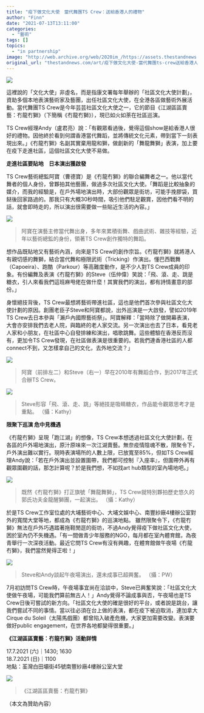 ```yaml
---
title: "疫下做文化大使　當代舞團TS Crew：送給香港人的禮物"
author: "Finn"
date: "2021-07-13T13:11:00"
categories:
  - "藝術"
tags: []
topics:
  - "in partnership"
image: "http://web.archive.org/web/2020im_/https://assets.thestandnews.com/media/photos/20210713-06_copy.png"
original_url: "thestandnews.com/art/疫下做文化大使-當代舞團ts-crew送給香港人的禮物"
---
```

![](http://web.archive.org/web/2020im_/https://assets.thestandnews.com/media/photos/20210713-06_copy.png)

這裡說的「文化大使」非虛名，而是指康文署每年舉辦的「社區文化大使計劃」，資助多個本地表演藝術家及藝團，出任社區文化大使，在全港各區做藝術外展活動。當代舞團TS Crew是今年芸芸社區文化大使之一，它的節目《江湖區區賣藝：冇龍冇獅》（下簡稱《冇龍冇獅》），現已如火如荼在社區巡演。 

TS Crew經理Andy（盧君亮）說：「有觀眾看過後，覺得這個show是給香港人很好的禮物。因他終於看到何謂香港當代舞蹈，並將傳統文化元素，帶到當下一刻表現出來。」《冇龍冇獅》名副其實棄用龍和獅，做創新的「舞龍舞獅」表演，加上要在疫下走進社區，這個社區文化大使不易做。

**走進社區要貼地　日本演出獲啟發**

TS Crew藝術總監阿寶（曹德寶）是《冇龍冇獅》的聯合編舞者之一。他以當代舞者的個人身份，曾夥拍其他藝團，做過多次社區文化大使。「舞蹈是比較抽象的媒介，而我的經驗是，在戶外場地演出時，大部份觀眾是街坊，可能手挽膠袋，買餸後回家路過的。那我只有大概30秒時間，吸引他們駐足觀賞，因他們看不明的話，就會即時走的，所以演出很需要做一些貼近生活的內容。」

![](http://web.archive.org/web/2020im_/https://assets.thestandnews.com/media/photos/TS3.jpeg)
> 阿寶在演藝主修當代舞出身，多年來累積街舞、戲曲武術、雜技等經驗，近年以藝術總監的身份，領著TS Crew創作獨特的舞蹈。

想作品既貼地又有藝術內涵，向來是TS Crew的創作宗旨。《冇龍冇獅》就將港人有親切感的舞獅，結合當代舞和極限武術（Tricking）作演出。懂巴西戰舞 （Capoeira）、跑酷（Parkour）等高難度動作，是不少人對TS Crew成員的印象。有份編舞及表演《冇龍冇獅》的Steve（伍仲偉）笑說：「飛、滾、走、跳是糖衣，引人來看我們這班麻甩佬在做什麼！其實我們的演出，都有詩情畫意的部份。」

身懷絕技背後，TS Crew最想將藝術帶進社區，這也是他們首次參與社區文化大使計劃的原因。創團老臣子Steve和阿寶都說，出外巡演是一大啟發，譬如2019年TS Crew去日本參與「瀨戶內國際藝術祭」。阿寶解釋：「當時除了做開幕表演，大會亦安排我們去老人院，與臨終的老人家交流。另一次演出也去了日本，看見老人家和小朋友，在社區中心自發排練和演出，唱歌跳舞。這些體驗在香港反而沒有，更加令TS Crew發現，在社區做表演是很重要的。若我們連香港社區的人都connect不到，又怎樣拿自己的文化，去外地交流？」

![](http://web.archive.org/web/2020im_/https://assets.thestandnews.com/media/photos/TS4.jpeg)
> 阿寶（前排左二）和Steve（右一）早在2010年有舞蹈合作，到2017年正式合辦TS Crew。

![](http://web.archive.org/web/2020im_/https://assets.thestandnews.com/media/photos/TS5.jpeg)
> Steve形容「飛、滾、走、跳」等絕技是吸睛糖衣，作品能令觀眾思考才是重點。 （攝：Kathy）

**限聚下巡演 危中見機遇**

《冇龍冇獅》呈現「跑江湖」的想像，TS Crew本想透過社區文化大使計劃，在各區的戶外場地演出，原汁原味來一次江湖賣藝。無奈疫情陰魂不散，限聚令下，戶外演出難以實行。現時表演場所的人數上限，已放寬至85%，但如TS Crew經理Andy說：「若在戶外演出並設置圍帶，我們都可控制『入座率』，但圍帶外再有觀眾圍觀的話，那怎計算呢？於是我們想，不如找art hub類型的室內場地吧。」

![](http://web.archive.org/web/2020im_/https://assets.thestandnews.com/media/photos/TS6.jpeg)
> 既然《冇龍冇獅》打正旗號「舞龍舞獅」，TS Crew就特別夥拍歷史悠久的郭氏功夫金龍醒獅團，一起演出。 （攝：Kathy）

於是TS Crew工作室位處的大埔藝術中心、大埔文娛中心、南豐紗廠4樓辦公室對外的寬闊大堂等地，都成為《冇龍冇獅》的巡演地點。 雖然限聚令下，《冇龍冇獅》無法在戶外巧遇踏著拖鞋閒逛的街坊，不過Andy覺得疫下做社區文化大使，困於室內仍不失機遇。「有一間做青少年服務的NGO，每月都在室內體育館，為夜青舉行一次深夜活動。最近它問TS Crew有沒有興趣，在體育館做午夜場《冇龍冇獅》，我們當然覺得正啦！」 

![](http://web.archive.org/web/2020im_/https://assets.thestandnews.com/media/photos/change.jpeg)
> Steve和Andy談起午夜場演出，還未成事已超興奮。 （攝：PW）

7月初訪問TS Crew時，午夜場事宜尚在洽談中，Steve已興奮笑說：「社區文化大使做午夜場，可能我們算前無古人！」Andy覺得不論成事與否，午夜場也是TS Crew日後可嘗試的新方向。「社區文化大使的確是很好的平台，或者說是跳台，讓我們嘗試不同的事情。當以往必須在台上做的表演，都在疫下被迫取消，連加拿大Cirque du Soleil（太陽馬戲團）都曾陷入破產危機，大家更加需要改變。表演要做好public engagement，在世界各地都變得很重要。」

**《江湖區區賣藝：冇龍冇獅》活動詳情**

17.7.2021 (六)｜1430; 1630  
18.7.2021 (日)｜1100  
地點：荃灣白田壩街45號南豐紗廠4樓辦公室大堂

![](http://web.archive.org/web/2020im_/https://assets.thestandnews.com/media/photos/01.jpeg)
> 《江湖區區賣藝：冇龍冇獅》

（本文為贊助內容）